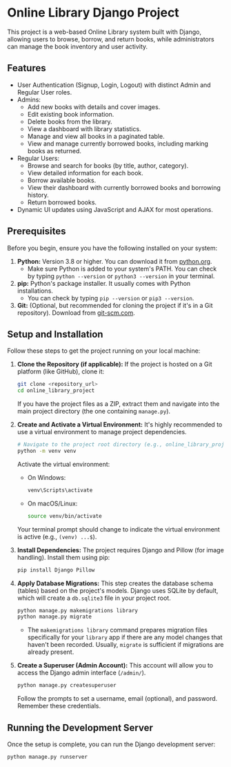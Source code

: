 # Online Library Django Project

This project is a web-based Online Library system built with Django, allowing users to browse, borrow, and return books, while administrators can manage the book inventory and user activity.

## Features

*   User Authentication (Signup, Login, Logout) with distinct Admin and Regular User roles.
*   Admins:
    *   Add new books with details and cover images.
    *   Edit existing book information.
    *   Delete books from the library.
    *   View a dashboard with library statistics.
    *   Manage and view all books in a paginated table.
    *   View and manage currently borrowed books, including marking books as returned.
*   Regular Users:
    *   Browse and search for books (by title, author, category).
    *   View detailed information for each book.
    *   Borrow available books.
    *   View their dashboard with currently borrowed books and borrowing history.
    *   Return borrowed books.
*   Dynamic UI updates using JavaScript and AJAX for most operations.

## Prerequisites

Before you begin, ensure you have the following installed on your system:

1.  **Python:** Version 3.8 or higher. You can download it from [python.org](https://www.python.org/downloads/).
    *   Make sure Python is added to your system's PATH. You can check by typing `python --version` or `python3 --version` in your terminal.
2.  **pip:** Python's package installer. It usually comes with Python installations.
    *   You can check by typing `pip --version` or `pip3 --version`.
3.  **Git:** (Optional, but recommended for cloning the project if it's in a Git repository). Download from [git-scm.com](https://git-scm.com/).

## Setup and Installation

Follow these steps to get the project running on your local machine:

1.  **Clone the Repository (if applicable):**
    If the project is hosted on a Git platform (like GitHub), clone it:
    ```bash
    git clone <repository_url>
    cd online_library_project
    ```
    If you have the project files as a ZIP, extract them and navigate into the main project directory (the one containing `manage.py`).

2.  **Create and Activate a Virtual Environment:**
    It's highly recommended to use a virtual environment to manage project dependencies.
    ```bash
    # Navigate to the project root directory (e.g., online_library_project/)
    python -m venv venv
    ```
    Activate the virtual environment:
    *   On Windows:
        ```bash
        venv\Scripts\activate
        ```
    *   On macOS/Linux:
        ```bash
        source venv/bin/activate
        ```
    Your terminal prompt should change to indicate the virtual environment is active (e.g., `(venv) ...$`).

3.  **Install Dependencies:**
    The project requires Django and Pillow (for image handling). Install them using pip:
    ```bash
    pip install Django Pillow
    ```

4.  **Apply Database Migrations:**
    This step creates the database schema (tables) based on the project's models. Django uses SQLite by default, which will create a `db.sqlite3` file in your project root.
    ```bash
    python manage.py makemigrations library
    python manage.py migrate
    ```
    *   The `makemigrations library` command prepares migration files specifically for your `library` app if there are any model changes that haven't been recorded. Usually, `migrate` is sufficient if migrations are already present.

5.  **Create a Superuser (Admin Account):**
    This account will allow you to access the Django admin interface (`/admin/`).
    ```bash
    python manage.py createsuperuser
    ```
    Follow the prompts to set a username, email (optional), and password. Remember these credentials.


## Running the Development Server

Once the setup is complete, you can run the Django development server:

```bash
python manage.py runserver
